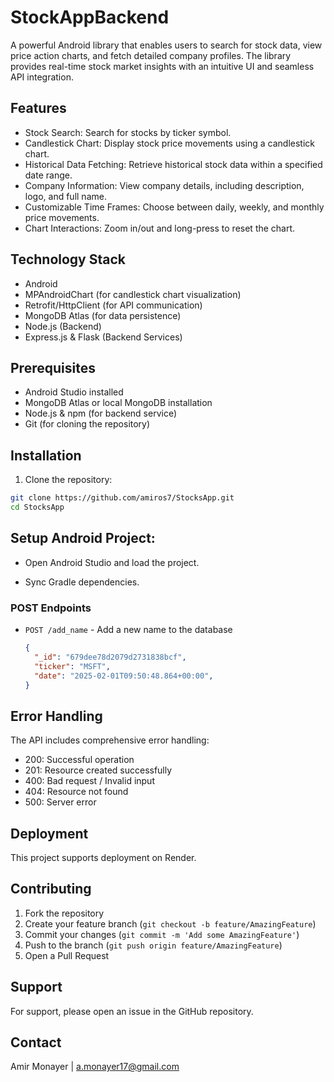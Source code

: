 # StockAppBackend

A powerful Android library that enables users to search for stock data, view price action charts, and fetch detailed company profiles. The library provides real-time stock market insights with an intuitive UI and seamless API integration.

## Features

- Stock Search: Search for stocks by ticker symbol.
- Candlestick Chart: Display stock price movements using a candlestick chart.
- Historical Data Fetching: Retrieve historical stock data within a specified date range.
- Company Information: View company details, including description, logo, and full name.
- Customizable Time Frames: Choose between daily, weekly, and monthly price movements.
- Chart Interactions: Zoom in/out and long-press to reset the chart.

## Technology Stack

- Android 
- MPAndroidChart (for candlestick chart visualization)
- Retrofit/HttpClient (for API communication)
- MongoDB Atlas (for data persistence)
- Node.js (Backend)
- Express.js & Flask (Backend Services)

## Prerequisites

- Android Studio installed
- MongoDB Atlas or local MongoDB installation
- Node.js & npm (for backend service)
- Git (for cloning the repository)

## Installation

1. Clone the repository:
```bash
git clone https://github.com/amiros7/StocksApp.git
cd StocksApp
```
## Setup Android Project:

- Open Android Studio and load the project.

- Sync Gradle dependencies.


### POST Endpoints

- `POST /add_name` - Add a new name to the database
  ```json
  {
    "_id": "679dee78d2079d2731838bcf",
    "ticker": "MSFT",
    "date": "2025-02-01T09:50:48.864+00:00",
  }
  ```


## Error Handling

The API includes comprehensive error handling:

- 200: Successful operation
- 201: Resource created successfully
- 400: Bad request / Invalid input
- 404: Resource not found
- 500: Server error

## Deployment

This project supports deployment on Render.


## Contributing

1. Fork the repository
2. Create your feature branch (`git checkout -b feature/AmazingFeature`)
3. Commit your changes (`git commit -m 'Add some AmazingFeature'`)
4. Push to the branch (`git push origin feature/AmazingFeature`)
5. Open a Pull Request

## Support

For support, please open an issue in the GitHub repository.

## Contact

Amir Monayer | a.monayer17@gmail.com
